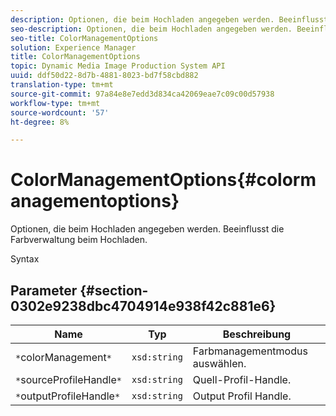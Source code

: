 ```yaml
---
description: Optionen, die beim Hochladen angegeben werden. Beeinflusst die Farbverwaltung beim Hochladen.
seo-description: Optionen, die beim Hochladen angegeben werden. Beeinflusst die Farbverwaltung beim Hochladen.
seo-title: ColorManagementOptions
solution: Experience Manager
title: ColorManagementOptions
topic: Dynamic Media Image Production System API
uuid: ddf50d22-8d7b-4881-8023-bd7f58cbd882
translation-type: tm+mt
source-git-commit: 97a84e8e7edd3d834ca42069eae7c09c00d57938
workflow-type: tm+mt
source-wordcount: '57'
ht-degree: 8%

---
```



# ColorManagementOptions{#colormanagementoptions}

Optionen, die beim Hochladen angegeben werden. Beeinflusst die Farbverwaltung beim Hochladen.

Syntax

## Parameter {#section-0302e9238dbc4704914e938f42c881e6}

| Name | Typ | Beschreibung |
|---|---|---|
| `*`colorManagement`*` | `xsd:string` | Farbmanagementmodus auswählen. |
| `*`sourceProfileHandle`*` | `xsd:string` | Quell-Profil-Handle. |
| `*`outputProfileHandle`*` | `xsd:string` | Output Profil Handle. |

